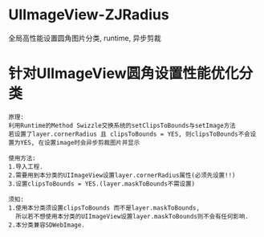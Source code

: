 # UIImageView-ZJRadius
全局高性能设置圆角图片分类, runtime, 异步剪裁


# 针对UIImageView圆角设置性能优化分类


```
原理: 
利用Runtime的Method Swizzle交换系统的setClipsToBounds与setImage方法 
若设置了layer.cornerRadius 且 clipsToBounds = YES, 则clipsToBounds不会设置为YES, 在设置image时会异步剪裁图片并显示
```
 
 
 
```
使用方法:
1.导入工程.
2.需要用到本分类的UIImageView设置layer.cornerRadius属性(必须先设置!!)
3.设置clipsToBounds = YES.(layer.maskToBounds不需设置)
```

 
 
```
须知:
1.使用本分类须设置clipsToBounds 而不是layer.maskToBounds,
  所以若不想使用本分类的UIImageView设置layer.maskToBounds则不会有任何影响.
2.本分类兼容SDWebImage.
```

